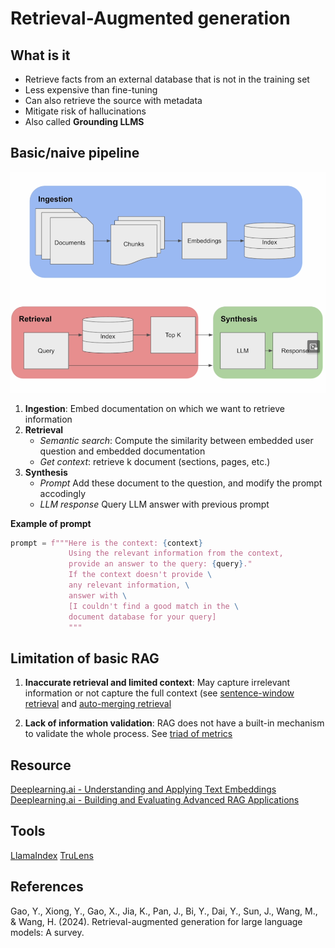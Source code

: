 # Retrieval-Augmented generation

## What is it
- Retrieve facts from an external database that is not in the training set
- Less expensive than fine-tuning
- Can also retrieve the source with metadata
- Mitigate risk of hallucinations
- Also called **Grounding LLMS**

## Basic/naive pipeline
![Screenshot from 2024-02-22 14-02-12.png](Screenshot%20from%202024-02-22%2014-02-12.png)

1. **Ingestion**: Embed documentation on which we want to retrieve information
2. **Retrieval**
	- *Semantic search*: Compute the similarity between embedded user question and embedded documentation
	- *Get context*: retrieve k document (sections, pages, etc.)
3. **Synthesis**
	-  *Prompt* Add these document to the question, and modify the prompt accodingly
	-  *LLM response* Query LLM answer with previous prompt

**Example of prompt**
```python
prompt = f"""Here is the context: {context}
             Using the relevant information from the context,
             provide an answer to the query: {query}."
             If the context doesn't provide \
             any relevant information, \
             answer with \
             [I couldn't find a good match in the \
             document database for your query]
             """
```

## Limitation of basic RAG

1. **Inaccurate retrieval and limited context**:  May capture irrelevant information or not capture the full context (see [sentence-window retrieval](../64) and [auto-merging retrieval](../63)

2. **Lack of information validation**: RAG does not have a built-in mechanism to validate the whole process. See [triad of metrics](../65)

## Resource

[Deeplearning.ai - Understanding and Applying Text Embeddings](https://learn.deeplearning.ai/google-cloud-vertex-ai/)
[Deeplearning.ai - Building and Evaluating Advanced RAG Applications](https://learn.deeplearning.ai/building-evaluating-advanced-rag)

## Tools

[LlamaIndex](https://www.llamaindex.ai/)
[TruLens](https://www.trulens.org/)

## References
Gao, Y., Xiong, Y., Gao, X., Jia, K., Pan, J., Bi, Y., Dai, Y., Sun, J., Wang, M., & Wang, H. (2024). Retrieval-augmented generation for large language models: A survey.

